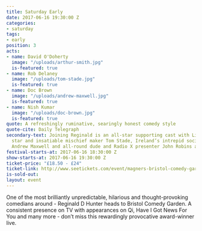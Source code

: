 ```yaml
---
title: Saturday Early
date: 2017-06-16 19:30:00 Z
categories:
- saturday
tags:
- early
position: 3
acts:
- name: David O'Doherty
  image: "/uploads/arthur-smith.jpg"
  is-featured: true
- name: Rob Delaney
  image: "/uploads/tom-stade.jpg"
  is-featured: true
- name: Doc Brown
  image: "/uploads/andrew-maxwell.jpg"
  is-featured: true
- name: Nish Kumar
  image: "/uploads/doc-brown.jpg"
  is-featured: true
quote: A refreshingly ruminative, searingly honest comedy style
quote-cite: Daily Telegraph
secondary-text: Joining Reginald is an all-star supporting cast with Live At The Apollo
  star and insatiable mischief maker Tom Stade, Ireland’s intrepid social commentator
  Andrew Maxwell and all-round dude and Radio X presenter John Robins as host.
festival-starts-at: 2017-06-16 18:30:00 Z
show-starts-at: 2017-06-16 19:30:00 Z
ticket-price: "£18.50 - £24"
ticket-link: http://www.seetickets.com/event/magners-bristol-comedy-garden-reginald-d-hunter/big-top-bristol-comedy-garden/973926/
is-sold-out: 
layout: event
---
```


One of the most brilliantly unpredictable, hilarious and thought-provoking comedians around - Reginald D Hunter heads to Bristol Comedy Garden. A consistent presence on TV with appearances on Qi, Have I Got News For You and many more - don’t miss this rewardingly provocative award-winner live.